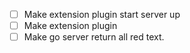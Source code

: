- [ ] Make extension plugin start server up
- [ ] Make extension plugin 
- [ ] Make go server return all red text.